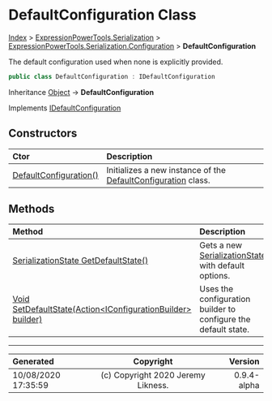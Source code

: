 ﻿# DefaultConfiguration Class

[Index](../index.md) > [ExpressionPowerTools.Serialization](ExpressionPowerTools.Serialization.a.md) > [ExpressionPowerTools.Serialization.Configuration](ExpressionPowerTools.Serialization.Configuration.n.md) > **DefaultConfiguration**

The default configuration used when none is explicitly provided.

```csharp
public class DefaultConfiguration : IDefaultConfiguration
```

Inheritance [Object](https://docs.microsoft.com/dotnet/api/system.object) → **DefaultConfiguration**

Implements  [IDefaultConfiguration](ExpressionPowerTools.Serialization.Signatures.IDefaultConfiguration.i.md) 

## Constructors

| Ctor | Description |
| :-- | :-- |
| [DefaultConfiguration()](ExpressionPowerTools.Serialization.Configuration.DefaultConfiguration.ctor.md#defaultconfiguration) | Initializes a new instance of the [DefaultConfiguration](ExpressionPowerTools.Serialization.Configuration.DefaultConfiguration.cs.md) class. |
## Methods

| Method | Description |
| :-- | :-- |
| [SerializationState GetDefaultState()](ExpressionPowerTools.Serialization.Configuration.DefaultConfiguration.GetDefaultState.m.md) | Gets a new [SerializationState](ExpressionPowerTools.Serialization.Serializers.SerializationState.cs.md) with default options. |
| [Void SetDefaultState(Action&lt;IConfigurationBuilder> builder)](ExpressionPowerTools.Serialization.Configuration.DefaultConfiguration.SetDefaultState.m.md) | Uses the configuration builder to configure the default state. |

---

| Generated | Copyright | Version |
| :-- | :-: | --: |
| 10/08/2020 17:35:59 | (c) Copyright 2020 Jeremy Likness. | 0.9.4-alpha |
